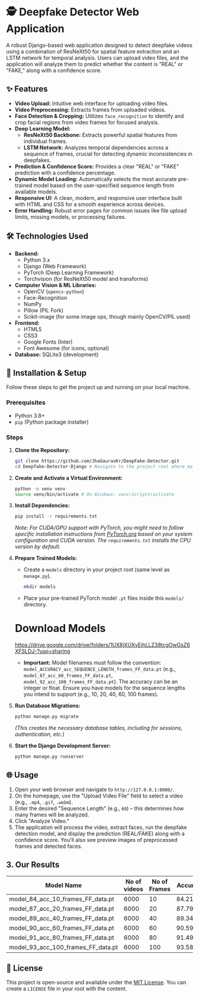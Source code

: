 # 🕵️ Deepfake Detector Web Application

A robust Django-based web application designed to detect deepfake videos using a combination of ResNeXt50 for spatial feature extraction and an LSTM network for temporal analysis. Users can upload video files, and the application will analyze them to predict whether the content is "REAL" or "FAKE," along with a confidence score.

## ✨ Features

* **Video Upload:** Intuitive web interface for uploading video files.
* **Video Preprocessing:** Extracts frames from uploaded videos.
* **Face Detection & Cropping:** Utilizes `face_recognition` to identify and crop facial regions from video frames for focused analysis.
* **Deep Learning Model:**
    * **ResNeXt50 Backbone:** Extracts powerful spatial features from individual frames.
    * **LSTM Network:** Analyzes temporal dependencies across a sequence of frames, crucial for detecting dynamic inconsistencies in deepfakes.
* **Prediction & Confidence Score:** Provides a clear "REAL" or "FAKE" prediction with a confidence percentage.
* **Dynamic Model Loading:** Automatically selects the most accurate pre-trained model based on the user-specified sequence length from available models.
* **Responsive UI:** A clean, modern, and responsive user interface built with HTML and CSS for a smooth experience across devices.
* **Error Handling:** Robust error pages for common issues like file upload limits, missing models, or processing failures.

## 🛠️ Technologies Used

* **Backend:**
    * Python 3.x
    * Django (Web Framework)
    * PyTorch (Deep Learning Framework)
    * Torchvision (for ResNeXt50 model and transforms)
* **Computer Vision & ML Libraries:**
    * OpenCV (`opencv-python`)
    * Face-Recognition
    * NumPy
    * Pillow (PIL Fork)
    * Scikit-image (for some image ops, though mainly OpenCV/PIL used)
* **Frontend:**
    * HTML5
    * CSS3
    * Google Fonts (Inter)
    * Font Awesome (for icons, optional)
* **Database:** SQLite3 (development)

## 🚀 Installation & Setup

Follow these steps to get the project up and running on your local machine.

### Prerequisites

* Python 3.8+
* `pip` (Python package installer)

### Steps

1.  **Clone the Repository:**
    ```bash
    git clone https://github.com/JhaGauravKr/DeepFake-Detector.git
    cd Deepfake-Detector-Django # Navigate to the project root where manage.py is
    ```

2.  **Create and Activate a Virtual Environment:**
    ```bash
    python -m venv venv
    source venv/bin/activate # On Windows: venv\Scripts\activate
    ```

3.  **Install Dependencies:**
    ```bash
    pip install -r requirements.txt
    ```
    *Note: For CUDA/GPU support with PyTorch, you might need to follow specific installation instructions from [PyTorch.org](https://pytorch.org/get-started/locally/) based on your system configuration and CUDA version. The `requirements.txt` installs the CPU version by default.*

4.  **Prepare Trained Models:**
    * Create a `models` directory in your project root (same level as `manage.py`).
        ```bash
        mkdir models
        ```
    * Place your pre-trained PyTorch model `.pt` files inside this `models/` directory.
    # Download Models
      https://drive.google.com/drive/folders/1UX8jXUXyEjhLLZ38tcgOwGsZ6XFSLDJ-?usp=sharing

    * **Important:** Model filenames must follow the convention:
        `model_ACCURACY_acc_SEQUENCE_LENGTH_frames_FF_data.pt`
        (e.g., `model_87_acc_60_frames_FF_data.pt`, `model_92_acc_100_frames_FF_data.pt`). The accuracy can be an integer or float. Ensure you have models for the sequence lengths you intend to support (e.g., 10, 20, 40, 60, 100 frames).

5.  **Run Database Migrations:**
    ```bash
    python manage.py migrate
    ```
    *(This creates the necessary database tables, including for sessions, authentication, etc.)*

6.  **Start the Django Development Server:**
    ```bash
    python manage.py runserver
    ```

## 🌐 Usage

1.  Open your web browser and navigate to `http://127.0.0.1:8000/`.
2.  On the homepage, use the "Upload Video File" field to select a video (e.g., `.mp4`, `.gif`, `.webm`).
3.  Enter the desired "Sequence Length" (e.g., `60`) – this determines how many frames will be analyzed.
4.  Click "Analyze Video."
5.  The application will process the video, extract faces, run the deepfake detection model, and display the prediction (REAL/FAKE) along with a confidence score. You'll also see preview images of preprocessed frames and detected faces.



## 3. Our Results

| Model Name | No of videos | No of Frames | Accuracy |
|------------|--------------|--------------|----------|
|model_84_acc_10_frames_FF_data.pt |6000 |10 |84.21461|
|model_87_acc_20_frames_FF_data.pt | 6000 |20 |87.79160|
|model_89_acc_40_frames_FF_data.pt | 6000| 40 |89.34681|
|model_90_acc_60_frames_FF_data.pt | 6000| 60 |90.59097 |
|model_91_acc_80_frames_FF_data.pt | 6000 | 80 | 91.49818 |
|model_93_acc_100_frames_FF_data.pt| 6000 | 100 | 93.58794|

## 📄 License

This project is open-source and available under the [MIT License](https://opensource.org/licenses/MIT). You can create a `LICENSE` file in your root with the content.


